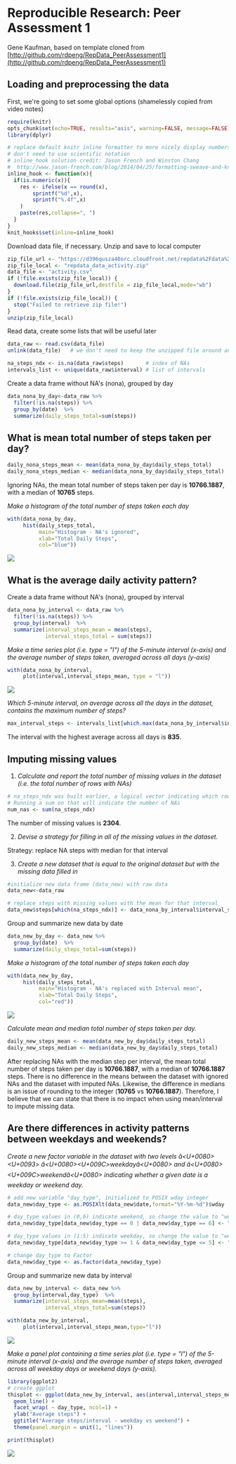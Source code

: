 # Reproducible Research: Peer Assessment 1
Gene Kaufman, based on template cloned from [http://github.com/rdpeng/RepData_PeerAssessment1](http://github.com/rdpeng/RepData_PeerAssessment1)  
## Loading and preprocessing the data
First, we're going to set some global options (shamelessly copied from video notes)

```r
require(knitr)
opts_chunk$set(echo=TRUE, results="asis", warning=FALSE, message=FALSE)
library(dplyr)

# replace default knitr inline formatter to more nicely display numbers that
# don't need to use scientific notation
# inline_hook solution credit: Jason French and Winston Chang
#  http://www.jason-french.com/blog/2014/04/25/formatting-sweave-and-knitr-output-for-2-digits/
inline_hook <- function(x){
  if(is.numeric(x)){
    res <- ifelse(x == round(x),
        sprintf("%d",x),
        sprintf("%.4f",x)
    )
    paste(res,collapse=", ")
  }
}
knit_hooks$set(inline=inline_hook)
```

Download data file, if necessary. Unzip and save to local computer

```r
zip_file_url <- "https://d396qusza40orc.cloudfront.net/repdata%2Fdata%2Factivity.zip"
zip_file_local <- "repdata_data_activity.zip"
data_file <- "activity.csv"
if (!file.exists(zip_file_local)) {
  download.file(zip_file_url,destfile = zip_file_local,mode="wb")
}
if (!file.exists(zip_file_local)) {
  stop("Failed to retrieve zip file!")
}
unzip(zip_file_local)
```

Read data, create some lists that will be useful later

```r
data_raw <- read.csv(data_file)
unlink(data_file)	# we don't need to keep the unzipped file around any longer

na_steps_ndx <- is.na(data_raw$steps)		# index of NAs
intervals_list <- unique(data_raw$interval)	# list of intervals
```


Create a data frame without NA's (nona), grouped by day

```r
data_nona_by_day<-data_raw %>%
  filter(!is.na(steps)) %>%
  group_by(date)  %>%
  summarize(daily_steps_total=sum(steps))
```

## What is mean total number of steps taken per day?


```r
daily_nona_steps_mean <- mean(data_nona_by_day$daily_steps_total)
daily_nona_steps_median <- median(data_nona_by_day$daily_steps_total)
```

Ignoring NAs, the mean total number of steps taken per day is **10766.1887**, with a median of **10765** steps.

*Make a histogram of the total number of steps taken each day*

```r
with(data_nona_by_day,
     hist(daily_steps_total,
          main="Histogram - NA's ignored",
          xlab="Total Daily Steps",
          col="blue"))
```

![](PA1_template_files/figure-html/data_nona_by_day_hist-1.png) 
          
## What is the average daily activity pattern?

Create a data frame without NA's (nona), grouped by interval

```r
data_nona_by_interval <- data_raw %>%
  filter(!is.na(steps)) %>%
  group_by(interval)  %>%
  summarize(interval_steps_mean = mean(steps),
            interval_steps_total = sum(steps))
```

*Make a time series plot (i.e. type = "l") of the 5-minute interval (x-axis) and the average number of steps taken, averaged across all days (y-axis)*

```r
with(data_nona_by_interval,
     plot(interval,interval_steps_mean, type = "l"))
```

![](PA1_template_files/figure-html/data_nona_by_interval_tsplot-1.png) 

*Which 5-minute interval, on average across all the days in the dataset, contains the maximum number of steps?*

```r
max_interval_steps <- intervals_list[which.max(data_nona_by_interval$interval_steps_total)]
```
The interval with the highest average across all days is **835**.

## Imputing missing values

1. *Calculate and report the total number of missing values in the dataset (i.e. the total number of rows with NAs)*

```r
# na_steps_ndx was built earlier, a logical vector indicating which rows had NAs. 
# Running a sum on that will indicate the number of NAs
num_nas <- sum(na_steps_ndx)
```

The number of missing values is **2304**.

2. *Devise a strategy for filling in all of the missing values in the dataset.*

Strategy: replace NA steps with median for that interval

3. *Create a new dataset that is equal to the original dataset but with the missing data filled in*

```r
#initialize new data frame (data_new) with raw data
data_new<-data_raw

# replace steps with missing values with the mean for that interval
data_new$steps[which(na_steps_ndx)] <- data_nona_by_interval$interval_steps_mean[match(data_new$interval[which(na_steps_ndx)],intervals_list)]
```

Group and summarize new data by date

```r
data_new_by_day <- data_new %>%
  group_by(date)  %>%
  summarize(daily_steps_total=sum(steps))
```

*Make a histogram of the total number of steps taken each day*

```r
with(data_new_by_day,
     hist(daily_steps_total,
          main="Histogram - NA's replaced with Interval mean",
          xlab="Total Daily Steps",
          col="red"))
```

![](PA1_template_files/figure-html/data_new_by_day_hist-1.png) 

*Calculate mean and median total number of steps taken per day.*

```r
daily_new_steps_mean <- mean(data_new_by_day$daily_steps_total)
daily_new_steps_median <- median(data_new_by_day$daily_steps_total)
```

After replacing NAs with the median step per interval, the mean total number of steps taken per day is **10766.1887**, with a median of **10766.1887** steps. There is no difference in the means between the dataset with ignored NAs and the dataset with imputed NAs. Likewise, the difference in medians is an issue of rounding to the integer (**10765** vs **10766.1887**). Therefore, I believe that we can state that there is no impact when using mean/interval to impute missing data.


## Are there differences in activity patterns between weekdays and weekends?

*Create a new factor variable in the dataset with two levels â<U+0080><U+0093> â<U+0080><U+009C>weekdayâ<U+0080> and â<U+0080><U+009C>weekendâ<U+0080> indicating whether a given date is a weekday or weekend day.*

```r
# add new variable "day_type", initialized to POSIX wday integer
data_new$day_type <- as.POSIXlt(data_new$date,format="%Y-%m-%d")$wday

# day_type values in (0,6) indicate weekend, so change the value to "weekend"
data_new$day_type[data_new$day_type == 0 | data_new$day_type == 6] <- "weekend"

# day_type values in (1:5) indicate weekday, so change the value to "weekday"
data_new$day_type[data_new$day_type >= 1 & data_new$day_type <= 5] <- "weekday"

# change day_type to Factor
data_new$day_type <- as.factor(data_new$day_type)
```

Group and summarize new data by interval

```r
data_new_by_interval <- data_new %>%
  group_by(interval,day_type)  %>%
  summarize(interval_steps_mean=mean(steps),
            interval_steps_total=sum(steps))
```


```r
with(data_new_by_interval,
     plot(interval,interval_steps_mean,type="l"))
```

![](PA1_template_files/figure-html/unsure-1.png) 

*Make a panel plot containing a time series plot (i.e. type = "l") of the 5-minute interval (x-axis) and the average number of steps taken, averaged across all weekday days or weekend days (y-axis).*

```r
library(ggplot2)
# create ggplot
thisplot <- ggplot(data_new_by_interval, aes(interval,interval_steps_mean)) +
  geom_line() +
  facet_wrap( ~ day_type, ncol=1) +
  ylab("Average steps") +
  ggtitle("Average steps/interval - weekday vs weekend") +
  theme(panel.margin = unit(1, "lines"))

print(thisplot)
```

![](PA1_template_files/figure-html/data_new_by_interval_tsplot-1.png) 

